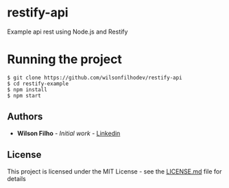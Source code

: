 # restify-api
Example api rest using Node.js and Restify

# Running the project

```
$ git clone https://github.com/wilsonfilhodev/restify-api
$ cd restify-example
$ npm install
$ npm start
```

## Authors

* **Wilson Filho** - *Initial work* - [Linkedin](https://www.linkedin.com/in/wilson-filho-4424b5bb)

## License

This project is licensed under the MIT License - see the [LICENSE.md](LICENSE.md) file for details

